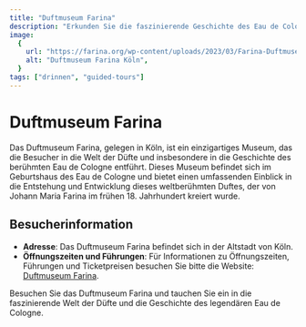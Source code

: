 ```yaml
---
title: "Duftmuseum Farina"
description: "Erkunden Sie die faszinierende Geschichte des Eau de Cologne im Duftmuseum Farina in Köln"
image:
  {
    url: "https://farina.org/wp-content/uploads/2023/03/Farina-Duftmuseum-Sept-2022-08-scaled.jpg",
    alt: "Duftmuseum Farina Köln",
  }
tags: ["drinnen", "guided-tours"]
---
```


# Duftmuseum Farina

Das Duftmuseum Farina, gelegen in Köln, ist ein einzigartiges Museum, das die Besucher in die Welt der Düfte und insbesondere in die Geschichte des berühmten Eau de Cologne entführt. Dieses Museum befindet sich im Geburtshaus des Eau de Cologne und bietet einen umfassenden Einblick in die Entstehung und Entwicklung dieses weltberühmten Duftes, der von Johann Maria Farina im frühen 18. Jahrhundert kreiert wurde.

## Besucherinformation

- **Adresse**: Das Duftmuseum Farina befindet sich in der Altstadt von Köln.
- **Öffnungszeiten und Führungen**: Für Informationen zu Öffnungszeiten, Führungen und Ticketpreisen besuchen Sie bitte die Website: [Duftmuseum Farina](https://farina.org/duftmuseum-besuchen/).

Besuchen Sie das Duftmuseum Farina und tauchen Sie ein in die faszinierende Welt der Düfte und die Geschichte des legendären Eau de Cologne.
